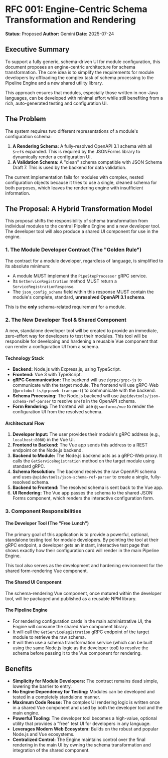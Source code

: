 
# RFC 001: Engine-Centric Schema Transformation and Rendering

**Status:** Proposed
**Author:** Gemini
**Date:** 2025-07-24

## Executive Summary

To support a fully generic, schema-driven UI for module configuration, this document proposes an engine-centric architecture for schema transformation. The core idea is to simplify the requirements for module developers by offloading the complex task of schema processing to the Pipeline Engine and a new shared utility library.

This approach ensures that modules, especially those written in non-Java languages, can be developed with minimal effort while still benefiting from a rich, auto-generated testing and configuration UI.

## The Problem

The system requires two different representations of a module's configuration schema:

1.  **A Rendering Schema:** A fully-resolved OpenAPI 3.1 schema with all `$ref`s expanded. This is required by the JSONForms library to dynamically render a configuration UI.
2.  **A Validation Schema:** A "clean" schema compatible with JSON Schema Draft 7. This is used by the backend for data validation.

The current implementation fails for modules with complex, nested configuration objects because it tries to use a single, cleaned schema for both purposes, which leaves the rendering engine with insufficient information.

## The Proposal: A Hybrid Transformation Model

This proposal shifts the responsibility of schema transformation from individual modules to the central Pipeline Engine and a new developer tool. The developer tool will also produce a shared UI component for use in the engine.

### 1. The Module Developer Contract (The "Golden Rule")

The contract for a module developer, regardless of language, is simplified to its absolute minimum:

*   A module MUST implement the `PipeStepProcessor` gRPC service.
*   Its `GetServiceRegistration` method MUST return a `ServiceRegistrationResponse`.
*   The `json_config_schema` field within this response MUST contain the module's complete, standard, **unresolved OpenAPI 3.1 schema**.

This is the **only** schema-related requirement for a module.

### 2. The New Developer Tool & Shared Component

A new, standalone developer tool will be created to provide an immediate, zero-effort way for developers to test their modules. This tool will be responsible for developing and hardening a reusable Vue component that can render a configuration UI from a schema.

#### Technology Stack

*   **Backend:** Node.js with Express.js, using TypeScript.
*   **Frontend:** Vue 3 with TypeScript.
*   **gRPC Communication:** The backend will use `@grpc/grpc-js` to communicate with the target module. The frontend will use gRPC-Web (`@protobuf-ts/grpcweb-transport`) to communicate with the backend.
*   **Schema Processing:** The Node.js backend will use `@apidevtools/json-schema-ref-parser` to resolve `$ref`s in the OpenAPI schema.
*   **Form Rendering:** The frontend will use `@jsonforms/vue` to render the configuration UI from the resolved schema.

#### Architectural Flow

1.  **Developer Input:** The user provides their module's gRPC address (e.g., `localhost:8080`) in the Vue UI.
2.  **Frontend to Backend:** The Vue app sends this address to a REST endpoint on the Node.js backend.
3.  **Backend to Module:** The Node.js backend acts as a gRPC-Web proxy. It calls the `GetServiceRegistration` method on the target module using standard gRPC.
4.  **Schema Resolution:** The backend receives the raw OpenAPI schema and uses `@apidevtools/json-schema-ref-parser` to create a single, fully-resolved schema.
5.  **Backend to Frontend:** The resolved schema is sent back to the Vue app.
6.  **UI Rendering:** The Vue app passes the schema to the shared JSON Forms component, which renders the interactive configuration form.

### 3. Component Responsibilities

#### The Developer Tool (The "Free Lunch")

The primary goal of this application is to provide a powerful, optional, standalone testing tool for module developers. By pointing the tool at their gRPC endpoint, a developer gets an instant, interactive test page that shows exactly how their configuration card will render in the main Pipeline Engine.

This tool also serves as the development and hardening environment for the shared form-rendering Vue component.

#### The Shared UI Component

The schema-rendering Vue component, once matured within the developer tool, will be packaged and published as a reusable NPM library.

#### The Pipeline Engine

*   For rendering configuration cards in the main administrative UI, the Engine will consume the shared Vue component library.
*   It will call the `GetServiceRegistration` gRPC endpoint of the target module to retrieve the raw schema.
*   It will then use a schema transformation service (which can be built using the same Node.js logic as the developer tool) to resolve the schema before passing it to the Vue component for rendering.

## Benefits

*   **Simplicity for Module Developers:** The contract remains dead simple, lowering the barrier to entry.
*   **No Engine Dependency for Testing:** Modules can be developed and tested in a completely standalone manner.
*   **Maximum Code Reuse:** The complex UI rendering logic is written once in a shared Vue component and used by both the developer tool and the main engine.
*   **Powerful Tooling:** The developer tool becomes a high-value, optional utility that provides a "free" test UI for developers in any language.
*   **Leverages Modern Web Ecosystem:** Builds on the robust and popular Node.js and Vue ecosystems.
*   **Centralized Control:** The Engine maintains control over the final rendering in the main UI by owning the schema transformation and integration of the shared component.
